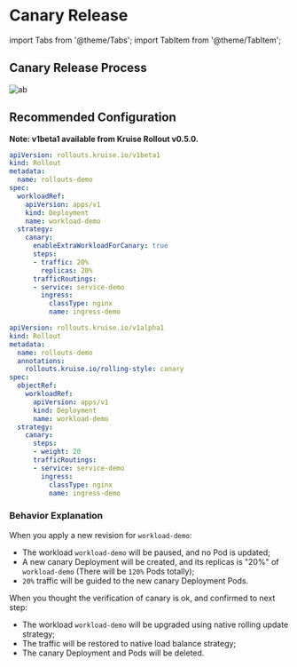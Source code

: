 # Canary Release

import Tabs from '@theme/Tabs';
import TabItem from '@theme/TabItem';

## Canary Release Process
![ab](../../static/img/rollouts/canary.jpg)

## Recommended Configuration

**Note: v1beta1 available from Kruise Rollout v0.5.0.**

<Tabs>
  <TabItem value="v1beta1" label="v1beta1" default>

```YAML
apiVersion: rollouts.kruise.io/v1beta1
kind: Rollout
metadata:
  name: rollouts-demo
spec:
  workloadRef:
    apiVersion: apps/v1
    kind: Deployment
    name: workload-demo
  strategy:
    canary:
      enableExtraWorkloadForCanary: true
      steps:
      - traffic: 20%
        replicas: 20%
      trafficRoutings:
      - service: service-demo
        ingress:
          classType: nginx
          name: ingress-demo
```

  </TabItem>
  <TabItem value="v1alpha1" label="v1alpha1">

```YAML
apiVersion: rollouts.kruise.io/v1alpha1
kind: Rollout
metadata:
  name: rollouts-demo
  annotations:
    rollouts.kruise.io/rolling-style: canary
spec:
  objectRef:
    workloadRef:
      apiVersion: apps/v1
      kind: Deployment
      name: workload-demo
  strategy:
    canary:
      steps:
      - weight: 20
      trafficRoutings:
      - service: service-demo
        ingress:
          classType: nginx
          name: ingress-demo
```

  </TabItem>
</Tabs>

### Behavior Explanation
When you apply a new revision for `workload-demo`:
- The workload `workload-demo` will be paused, and no Pod is updated;
- A new canary Deployment will be created, and its replicas is "20%" of `workload-demo` (There will be `120%` Pods totally);
- `20%` traffic will be guided to the new canary Deployment Pods.

When you thought the verification of canary is ok, and confirmed to next step:
- The workload `workload-demo` will be upgraded using native rolling update strategy;
- The traffic will be restored to native load balance strategy;
- The canary Deployment and Pods will be deleted.
